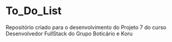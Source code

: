 # To_Do_List
Repositório criado para o desenvolvimento do Projeto 7 do curso Desenvolvedor FullStack do Grupo Boticário e Koru
